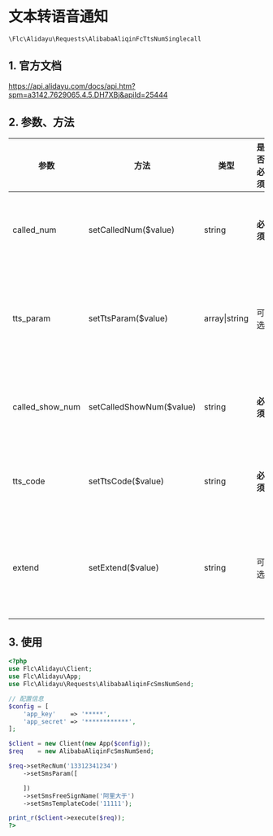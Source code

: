 # 文本转语音通知

`\Flc\Alidayu\Requests\AlibabaAliqinFcTtsNumSinglecall`

## 1. 官方文档

https://api.alidayu.com/docs/api.htm?spm=a3142.7629065.4.5.DH7XBj&apiId=25444

## 2. 参数、方法

|参数|方法|类型|是否必须|默认值|说明|
|----|----|----|----|----|----|
|called_num|setCalledNum($value)|string|**必须**| |设置被叫号码|
|tts_param|setTtsParam($value)|array&#124;string|可选| |设置内容模板参数|
|called_show_num|setCalledShowNum($value)|string|**必须**| |设置被叫号显|
|tts_code|setTtsCode($value)|string|**必须**| |设置TTS模板ID|
|extend|setExtend($value)|string|可选| |设置公共回传参数|

## 3. 使用

```php
<?php
use Flc\Alidayu\Client;
use Flc\Alidayu\App;
use Flc\Alidayu\Requests\AlibabaAliqinFcSmsNumSend;

// 配置信息
$config = [
    'app_key'    => '*****',
    'app_secret' => '************',
];

$client = new Client(new App($config));
$req    = new AlibabaAliqinFcSmsNumSend;

$req->setRecNum('13312341234')
    ->setSmsParam([

    ])
    ->setSmsFreeSignName('阿里大于')
    ->setSmsTemplateCode('11111');

print_r($client->execute($req));
?>
```
